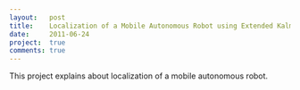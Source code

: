 ```yaml
---
layout:   post
title:    Localization of a Mobile Autonomous Robot using Extended Kalman Filter
date:     2011-06-24
project:  true
comments: true
---
```


This project explains about localization of a mobile autonomous robot.